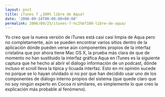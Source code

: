 ```yaml
---
layout: post
title: iTunes 7 ¿100% libre de Aqua?
date: '2006-09-24T00:00:00+00:00'
permalink: 2006/09/25/itunes-7-%c2%bf100-libre-de-aqua/
---
```

<a href="http://www.flickr.com/photos/savior1980/251812890/"><img style="float:right; margin:0 0 10px 10px;cursor:pointer; cursor:hand;" src="http://photos1.blogger.com/blogger2/4553/2422/1600/Imagen%201.0.png" border="0" alt="" /></a>Yo creo que la nueva versión de iTunes está casi casi limpia de Aqua pero no completamente, aún se pueden encontrar varios sitios dentro de la aplicación dónde pueden verse aún componentes propios de la interfaz cristalina que por ahora tiene Mac OS X, la prueba más clara de que de momento no han sustituido la interfaz gráfica Aqua en iTunes es la siguiente captura que he hecho al abrir el diálogo información de un podcast, dónde incluso el scroll lleva la típica y licuada interfaz. Esto en mi opinión sucede no porque se lo hayan olvidado si no por que han decidido usar uno de los componentes de diálogo interno propios del sistema (que quede claro que no soy ningún experto en Cocoa ni similares, es simplemente lo que creo la explicación más probable al fenómeno).

